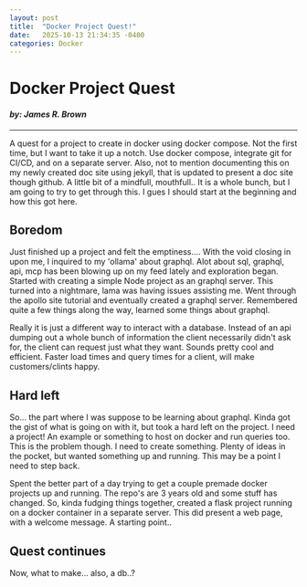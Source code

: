 ```yaml
---
layout: post
title:  "Docker Project Quest!"
date:   2025-10-13 21:34:35 -0400
categories: Docker
---
```


# Docker Project Quest

#### *by: James R. Brown*

---

A quest for a project to create in docker using docker compose.  Not the first time, but I want to take it up a notch.  Use docker compose, integrate git for CI/CD, and on a separate server.  Also, not to mention documenting this on my newly created doc site using jekyll, that is updated to present a doc site though github.  A little bit of a mindfull, mouthfull..  It is a whole bunch, but I am going to try to get through this.  I gues I should start at the beginning and how this got here.

## Boredom

Just finished up a project and felt the emptiness....   With the void closing in upon me, I inquired to my 'ollama' about graphql.  Alot about sql, graphql, api, mcp has been blowing up on my feed lately and exploration began.  Started with creating a simple Node project as an graphql server.  This turned into a nightmare, lama was having issues assisting me.  Went through the apollo site tutorial and eventually created a graphql server.  Remembered quite a few things along the way, learned some things about graphql.

Really it is just a different way to interact with a database.  Instead of an api dumping out a whole bunch of information the client necessarily didn't ask for, the client can request just what they want.  Sounds pretty cool and efficient.  Faster load times and query times for a client, will make customers/clints happy.

## Hard left

So...  the part where I was suppose to be learning about graphql.  Kinda got the gist of what is going on with it, but took a hard left on the project.  I need a project!  An example or something to host on docker and run queries too.  This is the problem though.  I need to create something.  Plenty of ideas in the pocket, but wanted something up and running.  This may be a point I need to step back.

Spent the better part of a day trying to get a couple premade docker projects up and running.  The repo's are 3 years old and some stuff has changed.  So, kinda fudging things together, created a flask project running on a docker container in a separate server.  This did present a web page, with a welcome message.  A starting point..

## Quest continues

Now, what to make...  also, a db..?
